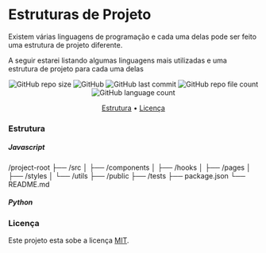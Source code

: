 # Estruturas de Projeto

Existem várias linguagens de programação e cada uma delas pode ser feito uma estrutura de projeto diferente. 

A seguir estarei listando algumas linguagens mais utilizadas e uma estrutura de projeto para cada uma delas

<p align="center">
  <img alt="GitHub repo size" src="https://img.shields.io/github/repo-size/gpd38/curiosidadeEstruturasDeProjeto?color=blue">
  <img alt="GitHub" src="https://img.shields.io/github/license/gpd38/curiosidadeEstruturasDeProjeto?color=red">
  <img alt="GitHub last commit" src="https://img.shields.io/github/last-commit/gpd38/curiosidadeEstruturasDeProjeto?color=green">
  <img alt="GitHub repo file count" src="https://img.shields.io/github/directory-file-count/gpd38/curiosidadeEstruturasDeProjeto?color=orange">
  <img alt="GitHub language count" src="https://img.shields.io/github/languages/count/gpd38/curiosidadeEstruturasDeProjeto?color=pink">
</p>

<p align="center">
	<a href="#Estrutura">Estrutura</a> •
	<a href="#Licença">Licença</a>
</p>

### Estrutura

##### Javascript

/project-root
├── /src
│   ├── /components
│   ├── /hooks
│   ├── /pages
│   ├── /styles
│   └── /utils
├── /public
├── /tests
├── package.json
└── README.md

##### Python


##### 


### Licença

Este projeto esta sobe a licença [MIT](./LICENSE).
